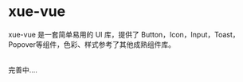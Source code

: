 # xue-vue
xue-vue 是一套简单易用的 UI 库，提供了 Button，Icon，Input，Toast，Popover等组件，色彩、样式参考了其他成熟组件库。

<br>
完善中....
